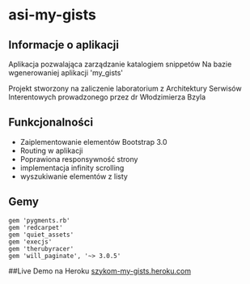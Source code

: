asi-my-gists
============

## Informacje o aplikacji

Aplikacja pozwalająca zarządzanie katalogiem snippetów
Na bazie wgenerowaniej aplikacji 'my_gists'

Projekt stworzony na zaliczenie laboratorium z Architektury Serwisów Interentowych prowadzonego przez dr Włodzimierza Bzyla

## Funkcjonalności

- Zaiplementowanie elementów Bootstrap 3.0
- Routing w aplikacji
- Poprawiona responsywność strony
- implementacja infinity scrolling
- wyszukiwanie elementów z listy

## Gemy

```
gem 'pygments.rb'
gem 'redcarpet'
gem 'quiet_assets'
gem 'execjs'
gem 'therubyracer'
gem 'will_paginate', '~> 3.0.5'
```

##Live Demo na Heroku
[szykom-my-gists.heroku.com](http://szykom-my-gists.herokuapp.com)

